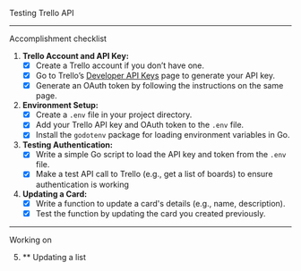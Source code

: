 Testing Trello API

-----------------------
Accomplishment checklist

1. **Trello Account and API Key:**
    - [x]  Create a Trello account if you don’t have one.
    - [x]  Go to Trello’s [Developer API Keys](https://trello.com/app-key) page to generate your API key.
    - [x]  Generate an OAuth token by following the instructions on the same page.
2. **Environment Setup:**
    - [x]  Create a `.env` file in your project directory.
    - [x]  Add your Trello API key and OAuth token to the `.env` file.
    - [x]  Install the `godotenv` package for loading environment variables in Go.
3. **Testing Authentication:**
    - [x]  Write a simple Go script to load the API key and token from the `.env` file.
    - [x]  Make a test API call to Trello (e.g., get a list of boards) to ensure authentication is working
4. **Updating a Card:**
    - [x]  Write a function to update a card's details (e.g., name, description).
    - [x]  Test the function by updating the card you created previously.

-----------------------

Working on

5. ** Updating a list



